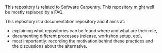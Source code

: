 This repository is related to Software Carpentry.
This repository might well be mostly replaced by a FAQ.

This repository is a documentation repository and it aims at:

- explaining what repositories can be found where and what are their role,
- documenting different processes (release, workshop setup, etc),
- most importantly: recording the motivation behind these practices and the discussions about the alternative.

